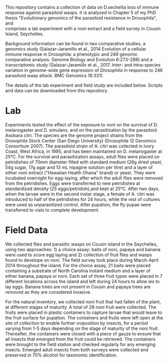 This repository contains a collection of data on D.sechellia loss of immune response against parasitoid wasps. 
It is analysed in Chapter 5 of my PhD thesis "Evolutionary genomics of the parasitoid resistance in Drosophila", and  
comprises a lab experiment with a noni extract and a field survey in Cousin Island, Seychelles. 

Background information can be found in two comparative studies, a genomics study (Salazar-Jaramillo et al., 2014 Evolution of a cellular immune response in Drosophila: a phenotypic and 249 genomic comparative analysis. Genome Biology and Evolution 6:273–289) and a transcriptomic study (Salazar-Jaramillo et al., 2017. Inter- and intra-species variation in genome-wide gene expression of _Drosophila_ in response to 246 parasitoid wasp attack. BMC Genomics 18:331).

The details of the lab experiment and field study are included below. Scripts and data can be downloaded from this repository

# Lab 
Experiments tested the effect of the exposure to noni on the survival of D. melanogaster and D. simulans, and on the parasitization by the parasitoid Asobara citri. The species are the genome project strains from the Drosophila Stock
Center (San Diego University) (Drosophila 12 Genomics Consortium 2007). The parasitoid strain of A. citri was collected in Ivory Coast, West Africa, in 1995, and has been maintained on D. melanogaster at 25°C. For the survival and parasitization assays, adult 
flies were placed on petridishes of 70mm diameter filled with standard medium (26g dried yeast, 54g sugar, 17g agar and 13 mL nipagine solution per litre) and a layer of either noni extract ("Hawaiian Health Ohana" brand) or yeast. They were incubated overnight for
egg-laying, after which the adult flies were removed from the petridishes. Eggs were transferred to new petridishes at standardized density (25 eggs/petridish),and kept at 25°C. After two days, when the larvae were in the second instar stage, a female of A. citri was introduced to half of the petridishes for 24 hours, while the rest of cultures were used as unparasitized control. After pupation, the 
fly pupae were transferred to vials to complete development.  

# Field Data

We collected flies and parasitic wasps on Cousin island in the Seychelles, using
two approaches: 1) a choice assay: baits of noni, papaya and banana were used
to score egg laying and 2) collection of fruit 
flies and wasps found to develope on noni. The field survey took place during March-April 2014 throughout
the island. For the choice assay, 21 baits were placed containing a substrate of North Carolina instant medium and a layer of
either banana, papaya or noni. Each set of three fruit types were placed in 7
different locations across the island and left during 24 hours to allow 
ies to lay eggs. Banana trees are not present in Cousin and papaya trees are removed as
they are considered invasive. 

For the natural inventory, we collected noni fruit that had fallen of the
plant, at different stages of maturity. A total of 28 noni fruit were collected.
The fruits were placed in plastic containers to capture larvae that would leave
to the fruit surface for pupation. The containers and fruits were left open
at the site of collection to enable further oviposition by insects, for a period
varying from 1-5 days depending on the stage of maturity of the noni fruit.
Thereafter, the containers were closed with a piece of gauze to ensure that all
insects that emerged from the fruit could be retrieved. The containers were
brought to the field station and checked regularly for any emerging insects.
Emerged adult insects from both surveys were collected and preserved in 70%
alcohol for taxonomic identification.
